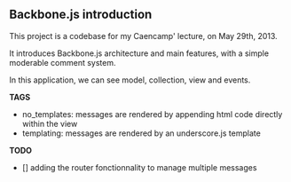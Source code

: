 Backbone.js introduction
---------------

This project is a codebase for my Caencamp' lecture, on May 29th, 2013.

It introduces Backbone.js architecture and main features, with a simple moderable comment system.

In this application, we can see model, collection, view and events.

**TAGS**

- no_templates: messages are rendered by appending html code directly within the view
- templating: messages are rendered by an underscore.js template

**TODO**

- [] adding the router fonctionnality to manage multiple messages
